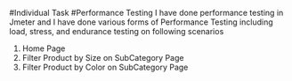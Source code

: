 #Individual Task
#Performance Testing
I have done performance testing in Jmeter and I have done various forms of Performance Testing including load, stress, and endurance testing on following scenarios
1. Home Page 
2. Filter Product by Size on SubCategory Page 
3. Filter Product by Color on SubCategory Page
